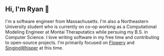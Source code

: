 ## Hi, I'm Ryan 👋

I'm a software engineer from Massachusetts. I'm also a Northeastern University student who is currently on co-op working as a Computational Modeling Engineer at Montai Theraputatics while persuing my B.S. in Computer Science. I love writing software in my free time and contributing to open-source projects. I'm primarily focused on [Flowery](https://flowery.pw) and [SingingWhisper](https://github.com/Ryan5453/singingwhisper) at this time.
